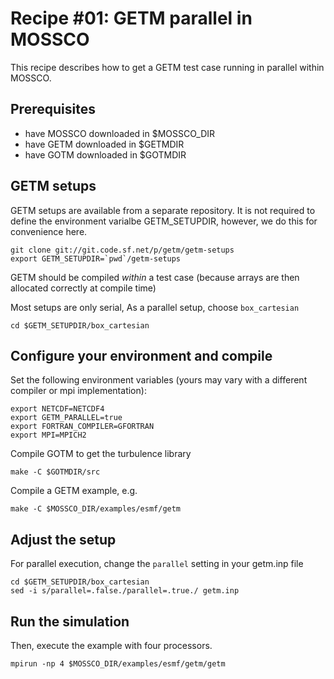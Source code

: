 # Recipe #01: GETM parallel in MOSSCO

This recipe describes how to get a GETM test case running in parallel within MOSSCO. 

## Prerequisites
- have MOSSCO downloaded in $MOSSCO_DIR
- have GETM downloaded in $GETMDIR
- have GOTM downloaded in $GOTMDIR

## GETM setups

GETM setups are available from a separate repository.  It is not required to define the environment varialbe GETM_SETUPDIR, however, we do this for convenience here. 

	git clone git://git.code.sf.net/p/getm/getm-setups
	export GETM_SETUPDIR=`pwd`/getm-setups

GETM should be compiled *within* a test case (because arrays are then allocated correctly at compile time)

Most setups are only serial, As a parallel setup, choose  `box_cartesian`

	cd $GETM_SETUPDIR/box_cartesian

## Configure your environment and compile
	
Set the following environment variables (yours may vary with a different compiler or mpi implementation):

	export NETCDF=NETCDF4 
	export GETM_PARALLEL=true
	export FORTRAN_COMPILER=GFORTRAN
	export MPI=MPICH2
	
Compile GOTM to get the turbulence library

	make -C $GOTMDIR/src
	
Compile a GETM example, e.g. 

	make -C $MOSSCO_DIR/examples/esmf/getm

## Adjust the setup

For parallel execution, change the `parallel` setting in your getm.inp file 
	
	cd $GETM_SETUPDIR/box_cartesian
	sed -i s/parallel=.false./parallel=.true./ getm.inp

## Run the simulation
	
Then, execute the example with four processors.

	mpirun -np 4 $MOSSCO_DIR/examples/esmf/getm/getm
	
	

	



